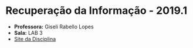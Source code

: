 # Recuperação da Informação - 2019.1

* **Professora:** Giseli Rabello Lopes
* **Sala:** LAB 3
* [Site da Disciplina](http://dcc.ufrj.br/~giseli/2019-1/ri/)